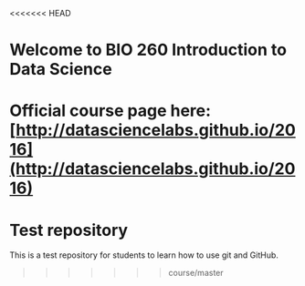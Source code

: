 <<<<<<< HEAD
# Welcome to BIO 260 Introduction to Data Science

Official course page here: [http://datasciencelabs.github.io/2016](http://datasciencelabs.github.io/2016)
=======
# Test repository

This is a test repository for students to learn how to use git and GitHub. 
>>>>>>> course/master
